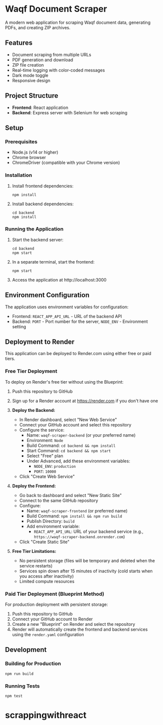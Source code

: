 # Waqf Document Scraper

A modern web application for scraping Waqf document data, generating PDFs, and creating ZIP archives.

## Features

- Document scraping from multiple URLs
- PDF generation and download
- ZIP file creation
- Real-time logging with color-coded messages
- Dark mode toggle
- Responsive design

## Project Structure

- **Frontend**: React application
- **Backend**: Express server with Selenium for web scraping

## Setup

### Prerequisites

- Node.js (v14 or higher)
- Chrome browser
- ChromeDriver (compatible with your Chrome version)

### Installation

1. Install frontend dependencies:
   ```
   npm install
   ```

2. Install backend dependencies:
   ```
   cd backend
   npm install
   ```

### Running the Application

1. Start the backend server:
   ```
   cd backend
   npm start
   ```

2. In a separate terminal, start the frontend:
   ```
   npm start
   ```

3. Access the application at http://localhost:3000

## Environment Configuration

The application uses environment variables for configuration:

- Frontend: `REACT_APP_API_URL` - URL of the backend API
- Backend: `PORT` - Port number for the server, `NODE_ENV` - Environment setting

## Deployment to Render

This application can be deployed to Render.com using either free or paid tiers.

### Free Tier Deployment

To deploy on Render's free tier without using the Blueprint:

1. Push this repository to GitHub
2. Sign up for a Render account at https://render.com if you don't have one

3. **Deploy the Backend:**
   - In Render dashboard, select "New Web Service"
   - Connect your GitHub account and select this repository
   - Configure the service:
     - Name: `waqf-scraper-backend` (or your preferred name)
     - Environment: `Node`
     - Build Command: `cd backend && npm install`
     - Start Command: `cd backend && npm start`
     - Select "Free" plan
     - Under Advanced, add these environment variables:
       - `NODE_ENV`: `production`
       - `PORT`: `10000`
   - Click "Create Web Service"

4. **Deploy the Frontend:**
   - Go back to dashboard and select "New Static Site"
   - Connect to the same GitHub repository
   - Configure:
     - Name: `waqf-scraper-frontend` (or preferred name)
     - Build Command: `npm install && npm run build`
     - Publish Directory: `build`
     - Add environment variable:
       - `REACT_APP_API_URL`: URL of your backend service (e.g., `https://waqf-scraper-backend.onrender.com`)
   - Click "Create Static Site"

5. **Free Tier Limitations:**
   - No persistent storage (files will be temporary and deleted when the service restarts)
   - Services spin down after 15 minutes of inactivity (cold starts when you access after inactivity)
   - Limited compute resources

### Paid Tier Deployment (Blueprint Method)

For production deployment with persistent storage:

1. Push this repository to GitHub
2. Connect your GitHub account to Render
3. Create a new "Blueprint" on Render and select the repository
4. Render will automatically create the frontend and backend services using the `render.yaml` configuration

## Development

### Building for Production

```
npm run build
```

### Running Tests

```
npm test
```
# scrappingwithreact
